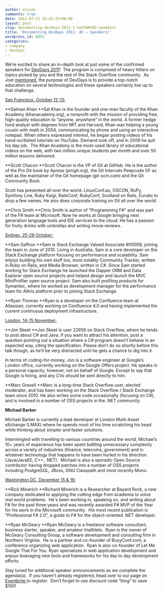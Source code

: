 ```yaml
---
author: alison
comments: true
date: 2011-07-21 18:42:25+00:00
layout: post
slug: documenting-devdays-2011-2-%e2%80%93-speakers
title: 'Documenting DevDays 2011: #2 – Speakers!'
wordpress_id: 8955
categories:
- company
- devdays
---
```


We’re excited to share an in-depth look at just some of the confirmed speakers for [DevDays 2011](http://devdays.stackoverflow.com/)!  The program is comprised of heavy hitters on topics picked by you and the rest of the Stack Overflow community.  As Joel [mentioned](http://blog.stackoverflow.com/2011/06/devdays-is-back/), the purpose of DevDays is to provide a top-notch education on several technologies and these speakers certainly live up to that challenge.

[San Francisco, October 12-13:](http://devdays.stackoverflow.com/san-francisco/)

**Salman Khan
**Sal Khan is the founder and one-man faculty of the Khan Academy (khanacademy.org), a nonprofit with the mission of providing free, high-quality education to “anyone, anywhere” in the world. A former hedge fund analyst with degrees from MIT and Harvard, Khan was helping a young cousin with math in 2004, communicating by phone and using an interactive notepad. When others expressed interest, he began posting videos of his hand-scribbled tutorials on YouTube. Demand took off, and in 2009 he quit his day job.  The Khan Academy is the most-used library of educational videos on the web, with two million unique students per month and over 50 million lessons delivered.

**Scott Chacon
**Scott Chacon is the VP of Git at GitHub. He is the author of the Pro Git book by Apress (progit.org), the Git Internals Peepcode DF as well as the maintainer of the Git homepage (git-scm.com) and the Git Community Book.

Scott has presented all over the world. LinuxConf.au, OSCON, RuPy, Symfony Live, Ruby Kaigi, RailsConf, RubyConf, Scotland on Rails, Euruko to drop a few names. He also does corporate training on Git all over the world.

**Chris Smith
**Chris Smith is author of "Programming F#" and was part of the F# team at Microsoft. Now he works at Google bringing next generation language tools and IDE services to the cloud. He has a passion for fruity drinks with umbrellas and writing movie reviews.

[Sydney, 25-26 October:](http://devdays.stackoverflow.com/london/)

**Sam Saffron
**Sam is Stack Exchange Valued Associate #00008, joining the team in June of 2010. Living in Australia, Sam is a core developer on the Stack Exchange platform focusing on performance and scalability. Sam enjoys building his own stuff too, most notably Community Tracker, written in Ruby on Rails, and Media Browser, written in C#. Since Sam started working for Stack Exchange he launched the Dapper ORM and Data Explorer open source projects and helped design and launch the MVC MiniProfiler open source project. Sam also built profiling products for Symantec, where he worked as development manager for the performance team for Altiris platform prior to joining Stack Exchange.

**Ryan Thomas
**Ryan is a developer on the Confluence team at Atlassian, currently working on Confluence 4.0 and having implemented the current continuous deployment infrastructure.

[London, 14-15 November:](http://devdays.stackoverflow.com/london/)

**Jon Skeet
**Jon Skeet is user 22656 on Stack Overflow, where he tends to post about C# and Java. If you want to attract his attention, post a question pointing out a situation where a C# program doesn’t behave in an expected way, citing the specification. Please don’t do so shortly before this talk though, as he’ll be very distracted until he gets a chance to dig into it.

In terms of coding-for-money, Jon is a software engineer at Google’s London office, currently working on the Google Offers project. He speaks in a personal capacity, however, not on behalf of Google. Except to say that Google is hiring, and any CVs should be sent directly to him.

**Marc Gravell
**Marc is a long-time Stack Overflow user, elected moderator, and has been working on the Stack Overflow / Stack Exchange team since 2010. He also writes some code occasionally (focusing on C#), and is involved in a number of OSS projects in the .NET community.

**Michael Barker**

Michael Barker is currently a lead developer at London Multi-Asset eXchange (LMAX) where he spends most of his time scratching his head while thinking about simpler and faster solutions.

Intermingled with travelling to various countries around the world, Michael’s 10+ years of experience has been spent battling unnecessary complexity across a variety of industries (finance, telecoms, government) and in whatever technology that happens to have been hurled in his direction (Java/JavaEE, C++, .NET).  Michael is also a sporadic Open Source contributor having dropped patches into a number of OSS projects including PostgreSQL, JBoss, GNU Classpath and most recently Mono.

[Washington DC, December 15 & 16:](http://devdays.stackoverflow.com/washington-dc/)

**Rick Minerich
**Richard Minerich is a Researcher at Bayard Rock, a new company dedicated to applying the cutting edge from academia to solve real world problems.  He's been working in, speaking on, and writing about F# for the past three years and was recently awarded F# MVP of the Year for his work in the Microsoft community.  His most recent publication is "Professional F# 2.0", a guide to F# for the object-oriented .NET developer.

**Ryan McGeary
**Ryan McGeary is a freelance software consultant, business starter, speaker, and amateur triathlete.  Ryan is the owner of McGeary Consulting Group, a software development and consulting firm in Northern Virginia.  He is a partner and co-founder of BusyConf.com, a conference organizing web application.  Ryan is also co-founder of Let Me Google That For You. Ryan specializes in web application development and enjoys leveraging new tools and frameworks for his day to day development efforts.

Stay tuned for additional speaker announcements as we complete the agenda(s).  If you haven’t already registered, head over to our page on [Eventbrite ](http://stackoverflow.eventbrite.com/)to register.  Don’t forget to use discount code “blog” to save $100!


